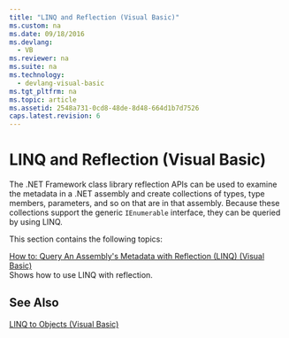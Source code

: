 ```yaml
---
title: "LINQ and Reflection (Visual Basic)"
ms.custom: na
ms.date: 09/18/2016
ms.devlang: 
  - VB
ms.reviewer: na
ms.suite: na
ms.technology: 
  - devlang-visual-basic
ms.tgt_pltfrm: na
ms.topic: article
ms.assetid: 2548a731-0cd8-48de-8d48-664d1b7d7526
caps.latest.revision: 6
---
```

# LINQ and Reflection (Visual Basic)
The .NET Framework class library reflection APIs can be used to examine the metadata in a .NET assembly and create collections of types, type members, parameters, and so on that are in that assembly. Because these collections support the generic `IEnumerable` interface, they can be queried by using LINQ.  
  
 This section contains the following topics:  
  
 [How to: Query An Assembly's Metadata with Reflection (LINQ) (Visual Basic)](../vs140/How-to--Query-An-Assembly-s-Metadata-with-Reflection--LINQ---Visual-Basic-.md)  
 Shows how to use LINQ with reflection.  
  
## See Also  
 [LINQ to Objects (Visual Basic)](../Topic/LINQ%20to%20Objects%20\(Visual%20Basic\).md)